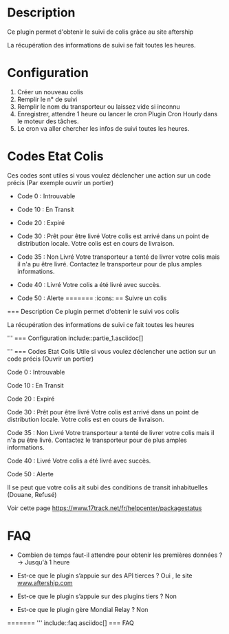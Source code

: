 Description 
===

Ce plugin permet d'obtenir le suivi de colis grâce au site aftership

La récupération des informations de suivi se fait toutes les heures.
 
Configuration
===

1. Créer un nouveau colis
2. Remplir le n° de suivi
3. Remplir le nom du transporteur ou laissez vide si inconnu
4. Enregistrer, attendre 1 heure ou lancer le cron Plugin Cron Hourly dans le moteur des tâches.
5. Le cron va aller chercher les infos de suivi toutes les heures.


Codes Etat Colis
===

Ces codes sont utiles si vous voulez déclencher une action sur un code précis (Par exemple ouvrir un portier)

-   Code 0 : Introuvable 

-   Code 10 : En Transit

-   Code 20 : Expiré

-   Code 30 : Prêt pour être livré 
Votre colis est arrivé dans un point de distribution locale.
Votre colis est en cours de livraison.

-   Code 35 : Non Livré
Votre transporteur a tenté de livrer votre colis mais il n'a pu être livré. Contactez le transporteur pour de plus amples informations.

-   Code 40 : Livré
Votre colis a été livré avec succès.

-   Code 50 : Alerte
=======
:icons:
== Suivre un colis

=== Description
Ce plugin permet d'obtenir le suivi vos colis

La récupération des informations de suivi ce fait toutes les heures

'''
=== Configuration
include::partie_1.asciidoc[]



'''
=== Codes Etat Colis
Utile si vous voulez déclencher une action sur un code précis (Ouvrir un portier)

Code 0 : Introuvable 

Code 10 : En Transit

Code 20 : Expiré

Code 30 : Prêt pour être livré 
Votre colis est arrivé dans un point de distribution locale.
Votre colis est en cours de livraison.

Code 35 : Non Livré
Votre transporteur a tenté de livrer votre colis mais il n'a pu être livré. Contactez le transporteur pour de plus amples informations.

Code 40 : Livré
Votre colis a été livré avec succès.

Code 50 : Alerte

Il se peut que votre colis ait subi des conditions de transit inhabituelles (Douane, Refusé)

Voir cette page
https://www.17track.net/fr/helpcenter/packagestatus


FAQ
===

-   Combien de temps faut-il attendre pour obtenir les premières données ?
-> Jusqu'à 1 heure

-   Est-ce que le plugin s’appuie sur des API tierces ?
Oui , le site www.aftership.com

-   Est-ce que le plugin s’appuie sur des plugins tiers ?
Non

-   Est-ce que le plugin gère Mondial Relay ?
Non

=======
'''
include::faq.asciidoc[]
=== FAQ

